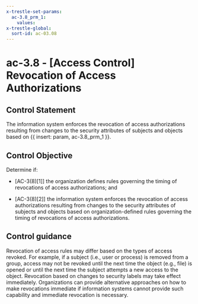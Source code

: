 ```yaml
---
x-trestle-set-params:
  ac-3.8_prm_1:
    values:
x-trestle-global:
  sort-id: ac-03.08
---
```


# ac-3.8 - \[Access Control\] Revocation of Access Authorizations

## Control Statement

The information system enforces the revocation of access authorizations resulting from changes to the security attributes of subjects and objects based on {{ insert: param, ac-3.8_prm_1 }}.

## Control Objective

Determine if:

- \[AC-3(8)[1]\] the organization defines rules governing the timing of revocations of access authorizations; and

- \[AC-3(8)[2]\] the information system enforces the revocation of access authorizations resulting from changes to the security attributes of subjects and objects based on organization-defined rules governing the timing of revocations of access authorizations.

## Control guidance

Revocation of access rules may differ based on the types of access revoked. For example, if a subject (i.e., user or process) is removed from a group, access may not be revoked until the next time the object (e.g., file) is opened or until the next time the subject attempts a new access to the object. Revocation based on changes to security labels may take effect immediately. Organizations can provide alternative approaches on how to make revocations immediate if information systems cannot provide such capability and immediate revocation is necessary.
